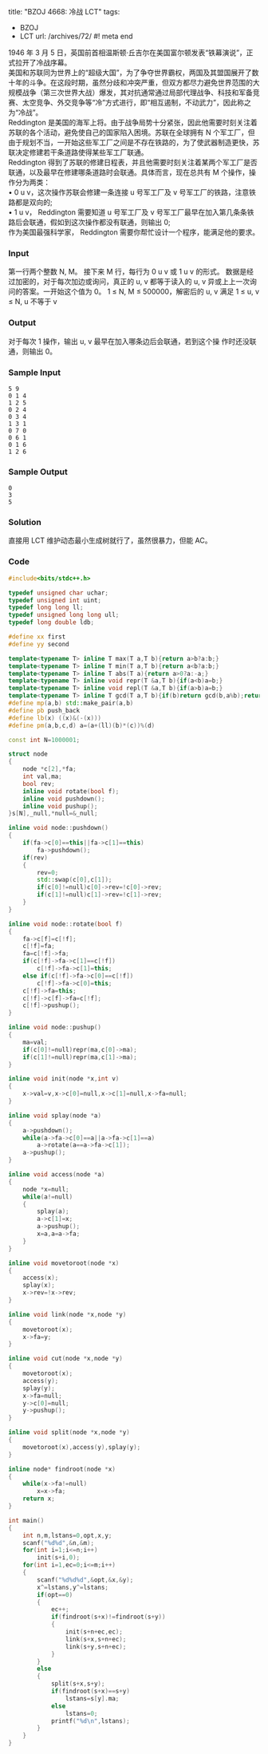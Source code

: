 title: "BZOJ 4668: 冷战 LCT"
tags:
  - BZOJ
  - LCT
url: /archives/72/
#! meta end

1946 年 3 月 5 日，英国前首相温斯顿·丘吉尔在美国富尔顿发表“铁幕演说”，正式拉开了冷战序幕。  
美国和苏联同为世界上的“超级大国”，为了争夺世界霸权，两国及其盟国展开了数十年的斗争。在这段时期，虽然分歧和冲突严重，但双方都尽力避免世界范围的大规模战争（第三次世界大战）爆发，其对抗通常通过局部代理战争、科技和军备竞赛、太空竞争、外交竞争等“冷”方式进行，即“相互遏制，不动武力”，因此称之为“冷战”。  
Reddington 是美国的海军上将。由于战争局势十分紧张，因此他需要时刻关注着苏联的各个活动，避免使自己的国家陷入困境。苏联在全球拥有 N 个军工厂，但由于规划不当，一开始这些军工厂之间是不存在铁路的，为了使武器制造更快，苏联决定修建若干条道路使得某些军工厂联通。  
Reddington 得到了苏联的修建日程表，并且他需要时刻关注着某两个军工厂是否联通，以及最早在修建哪条道路时会联通。具体而言，现在总共有 M 个操作，操作分为两类：  
• 0 u v，这次操作苏联会修建一条连接 u 号军工厂及 v 号军工厂的铁路，注意铁路都是双向的;  
• 1 u v， Reddington 需要知道 u 号军工厂及 v 号军工厂最早在加入第几条条铁路后会联通，假如到这次操作都没有联通，则输出 0;  
作为美国最强科学家， Reddington 需要你帮忙设计一个程序，能满足他的要求。

### Input
第一行两个整数 N, M。
接下来 M 行，每行为 0 u v 或 1 u v 的形式。
数据是经过加密的，对于每次加边或询问，真正的 u, v 都等于读入的
u, v 异或上上一次询问的答案。一开始这个值为 0。
1 ≤ N, M ≤ 500000，解密后的 u, v 满足 1 ≤ u, v ≤ N, u 不等于 v

### Output
对于每次 1 操作，输出 u, v 最早在加入哪条边后会联通，若到这个操
作时还没联通，则输出 0。

### Sample Input
```
5 9
0 1 4
1 2 5
0 2 4
0 3 4
1 3 1
0 7 0
0 6 1
0 1 6
1 2 6
```

### Sample Output
```
0
3
5
```

### Solution
直接用 LCT 维护动态最小生成树就行了，虽然很暴力，但能 AC。

### Code

```c++
#include<bits/stdc++.h>

typedef unsigned char uchar;
typedef unsigned int uint;
typedef long long ll;
typedef unsigned long long ull;
typedef long double ldb;

#define xx first
#define yy second

template<typename T> inline T max(T a,T b){return a>b?a:b;}
template<typename T> inline T min(T a,T b){return a<b?a:b;}
template<typename T> inline T abs(T a){return a>0?a:-a;}
template<typename T> inline void repr(T &a,T b){if(a<b)a=b;}
template<typename T> inline void repl(T &a,T b){if(a>b)a=b;}
template<typename T> inline T gcd(T a,T b){if(b)return gcd(b,a%b);return a;}
#define mp(a,b) std::make_pair(a,b)
#define pb push_back
#define lb(x) ((x)&(-(x)))
#define pm(a,b,c,d) a=(a+(ll)(b)*(c))%(d)

const int N=1000001;

struct node
{
	node *c[2],*fa;
	int val,ma;
	bool rev;
	inline void rotate(bool f);
	inline void pushdown();
	inline void pushup();
}s[N],_null,*null=&_null;

inline void node::pushdown()
{
	if(fa->c[0]==this||fa->c[1]==this)
		fa->pushdown();
	if(rev)
	{
		rev=0;
		std::swap(c[0],c[1]);
		if(c[0]!=null)c[0]->rev=!c[0]->rev;
		if(c[1]!=null)c[1]->rev=!c[1]->rev;
	}
}

inline void node::rotate(bool f)
{
	fa->c[f]=c[!f];
	c[!f]=fa;
	fa=c[!f]->fa;
	if(c[!f]->fa->c[1]==c[!f])
		c[!f]->fa->c[1]=this;
	else if(c[!f]->fa->c[0]==c[!f])
		c[!f]->fa->c[0]=this;
	c[!f]->fa=this;
	c[!f]->c[f]->fa=c[!f];
	c[!f]->pushup();
}

inline void node::pushup()
{
	ma=val;
	if(c[0]!=null)repr(ma,c[0]->ma);
	if(c[1]!=null)repr(ma,c[1]->ma);
}

inline void init(node *x,int v)
{
	x->val=v,x->c[0]=null,x->c[1]=null,x->fa=null;
}

inline void splay(node *a)
{
	a->pushdown();
	while(a->fa->c[0]==a||a->fa->c[1]==a)
		a->rotate(a==a->fa->c[1]);
	a->pushup();
}

inline void access(node *a)
{
	node *x=null;
	while(a!=null)
	{
		splay(a);
		a->c[1]=x;
		a->pushup();
		x=a,a=a->fa;
	}
}

inline void movetoroot(node *x)
{
	access(x);
	splay(x);
	x->rev=!x->rev;
}

inline void link(node *x,node *y)
{
	movetoroot(x);
	x->fa=y;
}

inline void cut(node *x,node *y)
{
	movetoroot(x);
	access(y);
	splay(y);
	x->fa=null;
	y->c[0]=null;
	y->pushup();
}

inline void split(node *x,node *y)
{
	movetoroot(x),access(y),splay(y);
}

inline node* findroot(node *x)
{
	while(x->fa!=null)
		x=x->fa;
	return x;
}

int main()
{
	int n,m,lstans=0,opt,x,y;
	scanf("%d%d",&n,&m);
	for(int i=1;i<=n;i++)
		init(s+i,0);
	for(int i=1,ec=0;i<=m;i++)
	{
		scanf("%d%d%d",&opt,&x,&y);
		x^=lstans,y^=lstans;
		if(opt==0)
		{
			ec++;
			if(findroot(s+x)!=findroot(s+y))
			{
				init(s+n+ec,ec);
				link(s+x,s+n+ec);
				link(s+y,s+n+ec);
			}
		}
		else
		{
			split(s+x,s+y);
			if(findroot(s+x)==s+y)
				lstans=s[y].ma;
			else
				lstans=0;
			printf("%d\n",lstans);
		}
	}
}
```
